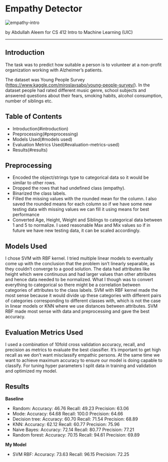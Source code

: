 # Empathy Detector
![empathy-intro](http://blogs.jpmsonline.com/wp-content/uploads/2018/03/EmpathicDoctor.jpg)

by Abdullah Aleem
for CS 412 Intro to Machine Learning (UIC)

---

## Introduction
The task was to predict how	suitable a person is to volunteer at a non-profit organization working with	Alzheimer’s patients.

The dataset was Young People Survey (https://www.kaggle.com/miroslavsabo/young-people-survey/). In the dataset people had rated different music genre, school subjects and answered questions about their fears, smoking habits, alcohol consumption, number of siblings etc.


## Table of Contents

- Introduction(#introduction)
- Preprocessing(#preprocessing)
- Models Used(#models used)
- Evaluation Metrics Used(#evaluation-metrics-used)
- Results(#results)

## Preprocessing
- Encoded the object/strings type to categorical data so it would be similar to other rows.
- Dropped the rows that had undefined class (empathy).
- Binarized the class labels.
- Filled the missing values with the rounded mean for the column. I also saved the rounded means for each column so if we have some new testing data with missing values we can fill it using means for best performance 
- Converted Age, Height, Weight and Siblings to categorical data between 1 and 5 to normalize. I used reasonable Max and Mix values so if in future we have new testing data, it can be scaled accordingly.

## Models Used

I chose SVM with RBF kernel. I tried multiple linear models to eventually come up with the conclusion that the problem isn’t linearly separable, as they couldn’t converge to a good solution. The data had attributes like height which were continuous and had larger values than other attributes and hence data needed to be normalized. What I though was to convert everything to categorical so there might be a correlation between categories of attributes to the class labels. SVM with RBF kernel made the most sense because it would divide up these categories with different pairs of categories corresponding to different classes with, which is not the case in linear models or KNN where we use distances between attributes. SVM RBF made most sense with data and preprocessing and gave the best accuracy.

## Evaluation Metrics Used

I used a combination of 10fold cross validation accuracy, recall, and precision as metrics to evaluate the best classifier. It’s important to get high recall as we don’t want misclassify empathic persons. At the same time we want to achieve maximum accuracy to ensure our model is doing capable to classify. For tuning hyper parameters I split data in training and validation and optimized my model. 


## Results

**Baseline** 

- Random: Accuracy: 46.76 Recall: 49.23 Precision: 63.06 
- Mode: Accuracy: 64.68 Recall: 100.0 Precision: 64.66 
- Decision tree: Accuracy: 60.70 Recall: 71.54 Precision: 68.89 
- KNN: Accuracy: 62.12 Recall: 60.77 Precision: 75.96 
- Naive Bayes: Accuracy: 72.14 Recall: 80.77 Precision: 77.21 
- Random forest: Accuracy: 70.15 Recall: 94.61 Precision: 69.89

**My Model**

- SVM RBF: Accuracy: 73.63 Recall: 96.15 Precision: 72.25
